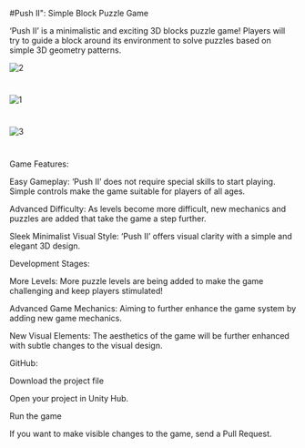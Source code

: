 #Push II": Simple Block Puzzle Game

‘Push II’ is a minimalistic and exciting 3D blocks puzzle game! Players will try to guide a block around its environment to solve puzzles based on simple 3D geometry patterns.

![2](https://github.com/user-attachments/assets/dfa3aa56-c6f0-4cb7-9a8e-64158f8a6f8c)
#

![1](https://github.com/user-attachments/assets/d59303ba-6c7b-44b0-992c-edfb3292860f)
#
![3](https://github.com/user-attachments/assets/4e5a1bac-60d5-43b7-b32c-cdf7390d71ba)
#
Game Features:

Easy Gameplay: ‘Push II’ does not require special skills to start playing. Simple controls make the game suitable for players of all ages.

Advanced Difficulty: As levels become more difficult, new mechanics and puzzles are added that take the game a step further.

Sleek Minimalist Visual Style: ‘Push II’ offers visual clarity with a simple and elegant 3D design.

Development Stages:

More Levels: More puzzle levels are being added to make the game challenging and keep players stimulated!

Advanced Game Mechanics: Aiming to further enhance the game system by adding new game mechanics.

New Visual Elements: The aesthetics of the game will be further enhanced with subtle changes to the visual design.

GitHub:

Download the project file

Open your project in Unity Hub.

Run the game

If you want to make visible changes to the game, send a Pull Request.
